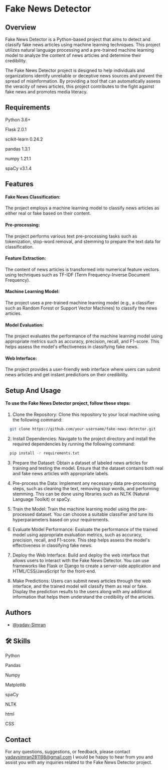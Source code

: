 
# Fake News Detector

## Overview

Fake News Detector is a Python-based project that aims to detect and classify fake news articles using machine learning techniques. This project utilizes natural language processing and a pre-trained machine learning model to analyze the content of news articles and determine their credibility.

The Fake News Detector project is designed to help individuals and organizations identify unreliable or deceptive news sources and prevent the spread of misinformation. By providing a tool that can automatically assess the veracity of news articles, this project contributes to the fight against fake news and promotes media literacy.

## Requirements
Python 3.6+

Flask 2.0.1

scikit-learn 0.24.2

pandas 1.3.1

numpy 1.21.1

spaCy v3.1.4


## Features

#### Fake News Classification: 
The project employs a machine learning model to classify news articles as either real or fake based on their content.
#### Pre-processing: 
The project performs various text pre-processing tasks such as tokenization, stop-word removal, and stemming to prepare the text data for classification.
#### Feature Extraction: 
The content of news articles is transformed into numerical feature vectors using techniques such as TF-IDF (Term Frequency-Inverse Document Frequency).
#### Machine Learning Model: 
The project uses a pre-trained machine learning model (e.g., a classifier such as Random Forest or Support Vector Machines) to classify the news articles.
#### Model Evaluation: 
The project evaluates the performance of the machine learning model using appropriate metrics such as accuracy, precision, recall, and F1-score. This helps assess the model's effectiveness in classifying fake news.
#### Web Interface: 
The project provides a user-friendly web interface where users can submit news articles and get instant predictions on their credibility.
## Setup And Usage

#### To use the Fake News Detector project, follow these steps:

1. Clone the Repository: Clone this repository to your local machine using the following command:
```bash
  git clone https://github.com/your-username/fake-news-detector.git
```
2. Install Dependencies: Navigate to the project directory and install the required dependencies by running the following command:
```bash
  pip install -r requirements.txt
```
3. Prepare the Dataset: Obtain a dataset of labeled news articles for training and testing the model. Ensure that the dataset contains both real and fake news articles with appropriate labels.

4. Pre-process the Data: Implement any necessary data pre-processing steps, such as cleaning the text, removing stop words, and performing stemming. This can be done using libraries such as NLTK (Natural Language Toolkit) or spaCy.

5. Train the Model: Train the machine learning model using the pre-processed dataset. You can choose a suitable classifier and tune its hyperparameters based on your requirements.

6. Evaluate Model Performance: Evaluate the performance of the trained model using appropriate evaluation metrics, such as accuracy, precision, recall, and F1-score. This step helps assess the model's effectiveness in classifying fake news.

7. Deploy the Web Interface: Build and deploy the web interface that allows users to interact with the Fake News Detector. You can use frameworks like Flask or Django to create a server-side application and HTML/CSS/JavaScript for the front-end.

8. Make Predictions: Users can submit news articles through the web interface, and the trained model will classify them as real or fake. Display the prediction results to the users along with any additional information that helps them understand the credibility of the articles.

## Authors

- [@yadav-Simran](https://github.com/yadav-Simran)


## 🛠 Skills
Python

Pandas

Numpy

Matplotlib

spaCy

NLTK

html

CSS

## Contact
For any questions, suggestions, or feedback, please contact yadavsimran281198@gmail.com
I would be happy to hear from you and assist you with any inquiries related to the Fake News Detector project.
    
